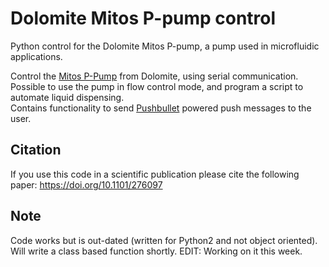 # Dolomite Mitos P-pump control
Python control for the Dolomite Mitos P-pump, a pump used in microfluidic applications.

Control the [Mitos P-Pump](https://www.dolomite-microfluidics.com/product/mitos-p-pump/) from Dolomite, using serial communication.  
Possible to use the pump in flow control mode, and program a script to automate liquid dispensing.  
Contains functionality to send [Pushbullet](https://www.pushbullet.com) powered push messages to the user.

## Citation
If you use this code in a scientific publication please cite the following paper: https://doi.org/10.1101/276097

## Note
Code works but is out-dated (written for Python2 and not object oriented). Will write a class based function shortly. EDIT: Working on it this week. 

